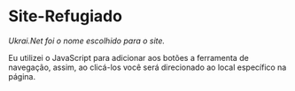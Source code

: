 # Site-Refugiado
*Ukrai.Net foi o nome escolhido para o site.*

Eu utilizei o JavaScript para adicionar aos botões a ferramenta de navegação, assim, ao clicá-los você será direcionado ao local específico na página.
